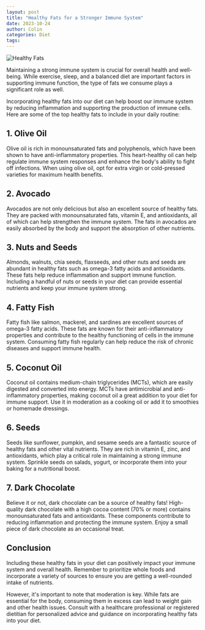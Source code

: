 ```yaml
---
layout: post
title: "Healthy Fats for a Stronger Immune System"
date: 2023-10-24
author: Colin
categories: Diet
tags: 
---
```


![Healthy Fats](https://source.unsplash.com/1600x900/?healthy,fats)

Maintaining a strong immune system is crucial for overall health and well-being. While exercise, sleep, and a balanced diet are important factors in supporting immune function, the type of fats we consume plays a significant role as well.

Incorporating healthy fats into our diet can help boost our immune system by reducing inflammation and supporting the production of immune cells. Here are some of the top healthy fats to include in your daily routine:

## 1. Olive Oil

Olive oil is rich in monounsaturated fats and polyphenols, which have been shown to have anti-inflammatory properties. This heart-healthy oil can help regulate immune system responses and enhance the body's ability to fight off infections. When using olive oil, opt for extra virgin or cold-pressed varieties for maximum health benefits.

## 2. Avocado

Avocados are not only delicious but also an excellent source of healthy fats. They are packed with monounsaturated fats, vitamin E, and antioxidants, all of which can help strengthen the immune system. The fats in avocados are easily absorbed by the body and support the absorption of other nutrients.

## 3. Nuts and Seeds

Almonds, walnuts, chia seeds, flaxseeds, and other nuts and seeds are abundant in healthy fats such as omega-3 fatty acids and antioxidants. These fats help reduce inflammation and support immune function. Including a handful of nuts or seeds in your diet can provide essential nutrients and keep your immune system strong.

## 4. Fatty Fish

Fatty fish like salmon, mackerel, and sardines are excellent sources of omega-3 fatty acids. These fats are known for their anti-inflammatory properties and contribute to the healthy functioning of cells in the immune system. Consuming fatty fish regularly can help reduce the risk of chronic diseases and support immune health.

## 5. Coconut Oil

Coconut oil contains medium-chain triglycerides (MCTs), which are easily digested and converted into energy. MCTs have antimicrobial and anti-inflammatory properties, making coconut oil a great addition to your diet for immune support. Use it in moderation as a cooking oil or add it to smoothies or homemade dressings.

## 6. Seeds

Seeds like sunflower, pumpkin, and sesame seeds are a fantastic source of healthy fats and other vital nutrients. They are rich in vitamin E, zinc, and antioxidants, which play a critical role in maintaining a strong immune system. Sprinkle seeds on salads, yogurt, or incorporate them into your baking for a nutritional boost.

## 7. Dark Chocolate

Believe it or not, dark chocolate can be a source of healthy fats! High-quality dark chocolate with a high cocoa content (70% or more) contains monounsaturated fats and antioxidants. These components contribute to reducing inflammation and protecting the immune system. Enjoy a small piece of dark chocolate as an occasional treat.

## Conclusion

Including these healthy fats in your diet can positively impact your immune system and overall health. Remember to prioritize whole foods and incorporate a variety of sources to ensure you are getting a well-rounded intake of nutrients.

However, it's important to note that moderation is key. While fats are essential for the body, consuming them in excess can lead to weight gain and other health issues. Consult with a healthcare professional or registered dietitian for personalized advice and guidance on incorporating healthy fats into your diet.